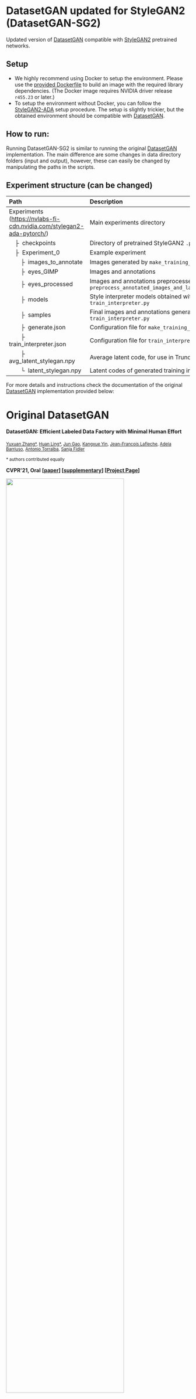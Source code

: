 
# DatasetGAN updated for StyleGAN2 (DatasetGAN-SG2)

Updated version of [DatasetGAN](https://github.com/nv-tlabs/datasetGAN_release) compatible with [StyleGAN2](https://github.com/NVlabs/stylegan2-ada-pytorch) pretrained networks. 

## Setup 
* We highly recommend using Docker to setup the environment. Please use the [provided Dockerfile](./Dockerfile) to build an image with the required library dependencies. (The Docker image requires NVIDIA driver release `r455.23` or later.) 
* To setup the environment without Docker, you can follow the [StyleGAN2-ADA](https://github.com/NVlabs/stylegan2-ada-pytorch) setup procedure. The setup is slightly trickier, but the obtained environment should be compatible with [DatasetGAN](https://github.com/nv-tlabs/datasetGAN_release).

## How to run: 
Running DatasetGAN-SG2 is similar to running the original [DatasetGAN](https://github.com/nv-tlabs/datasetGAN_release) implementation. The main difference are some changes in data directory folders (input and output), however, these can easily be changed by manipulating the paths in the scripts. 



## Experiment structure (can be changed)

| Path | Description
| :--- | :----------
| Experiments (https://nvlabs-fi-cdn.nvidia.com/stylegan2-ada-pytorch/) | Main experiments directory
| &ensp;&ensp;&boxvr;&nbsp; checkpoints | Directory of pretrained StyleGAN2 `.pkl` files 
| &ensp;&ensp;&boxvr;&nbsp; Experiment_0 | Example experiment
| &ensp;&ensp;&ensp;&ensp;&boxvr;&nbsp; images_to_annotate | Images generated by `make_training_data.py`
| &ensp;&ensp;&ensp;&ensp;&boxvr;&nbsp; eyes_GIMP | Images and annotations 
| &ensp;&ensp;&ensp;&ensp;&boxvr;&nbsp; eyes_processed | Images and annotations preprocessed by `preprocess_annotated_images_and_latents.ipynb`
| &ensp;&ensp;&ensp;&ensp;&boxvr;&nbsp; models | Style interpreter models obtained with `train_interpreter.py`
| &ensp;&ensp;&ensp;&ensp;&boxvr;&nbsp; samples | Final images and annotations generated by  `train_interpreter.py`
| &ensp;&ensp;&ensp;&ensp;&boxvr;&nbsp; generate.json | Configuration file for `make_training_data.py`
| &ensp;&ensp;&ensp;&ensp;&boxvr;&nbsp; train_interpreter.json | Configuration file for `train_interpreter.py`
| &ensp;&ensp;&ensp;&ensp;&boxvr;&nbsp; avg_latent_stylegan.npy | Average latent code, for use in Truncation
| &ensp;&ensp;&ensp;&ensp;&boxur;&nbsp; latent_stylegan.npy | Latent codes of generated training images 


For more details and instructions check the documentation of the original [DatasetGAN](https://github.com/nv-tlabs/datasetGAN_release) implementation provided below: 
## 

# Original DatasetGAN
#### DatasetGAN: Efficient Labeled Data Factory with Minimal Human Effort

<sup>[Yuxuan Zhang*](https://www.alexyuxuanzhang.com/), [Huan Ling*](http://www.cs.toronto.edu/~linghuan/), [Jun Gao](http://www.cs.toronto.edu/~jungao/), [Kangxue Yin](https://kangxue.org/), [Jean-Francois Lafleche](), [Adela Barriuso](), [Antonio Torralba](https://groups.csail.mit.edu/vision/torralbalab/), [Sanja Fidler](http://www.cs.toronto.edu/~fidler/)<sup>

<sup>\* authors contributed equally <sup>

**CVPR'21, Oral** **[[paper](https://arxiv.org/abs/2104.06490)] [[supplementary](https://drive.google.com/file/d/1td1nP8FP0axHXFxl9_EXCtHQHhnaUQl8/view?usp=sharing)] [[Project Page](https://nv-tlabs.github.io/datasetGAN/)]**

<img src = "./figs/teaser3.png" width="80%"/>

## News

- Benchmark Challenge - A benchmark with diversed testing images is coming soon -- stay tuned!

- Generated dataset for downstream tasks is coming soon -- stay tuned!

## License

For any code dependency related to Stylegan, the license is under the [Creative Commons BY-NC 4.0](https://creativecommons.org/licenses/by-nc/4.0/) license by NVIDIA Corporation.  To view a copy of this license, visit [LICENSE](https://github.com/NVlabs/stylegan/blob/master/LICENSE.txt ).

The code of DatasetGAN is released under the MIT license. See [LICENSE](https://github.com/nv-tlabs/datasetGAN_release/blob/release_finallll/LICENSE.txt) for additional details.

The dataset of DatasetGAN is released under the [Creative Commons BY-NC 4.0](https://creativecommons.org/licenses/by-nc/4.0/) license by NVIDIA Corporation. You can **use, redistribute, and adapt** the material for **non-commercial purposes**, as long as you give appropriate credit by **citing our paper** and **indicating any changes** that you've made.

## Requirements

- Python 3.6  is supported.
- Pytorch 1.4.0.
- This code is tested with CUDA 10.1 toolkit and CuDNN 7.5.
- All results in our paper are based on Nvidia Tesla V100 GPUs with 32GB memory. 
- Please check the python package requirement from [`requirements.txt`](requirements.txt), and install using
```
pip install -r requirements.txt
```

- *Download Dataset from [google drive](https://drive.google.com/drive/folders/1Oa9XpyKnRSN5s9-ab2-5j3wvH374JOu8?usp=sharing)* and put it in the folder of ***./datasetGAN/dataset_release***. The cache npy files are explained in Section **Create your own model**.  Please be aware that the dataset of DatasetGAN is released under the [Creative Commons BY-NC 4.0](https://creativecommons.org/licenses/by-nc/4.0/) license by NVIDIA Corporation.

- *Download pretrained checkpoint from [Stylegan](https://github.com/NVlabs/stylegan) and convert the tensorflow checkpoint to pytorch. We also release the [pytorch checkpoint](https://drive.google.com/drive/folders/1Hhu8aGxbnUtK-yHRD9BXZ3gn3bNNmsGi?usp=sharing)  for your convenience. Put checkpoints in the folder of **./checkpoint/stylegan_pretrain***. Please be aware that the any code dependency and checkpoint related to Stylegan, the license is under the [Creative Commons BY-NC 4.0](https://creativecommons.org/licenses/by-nc/4.0/) license by NVIDIA Corporation.  

## Training 

To reproduce paper **DatasetGAN: Efficient Labeled Data Factory with Minimal Human Effort**: 

```
cd datasetGAN
```

1. Run **Step1: Interpreter training**.  
3. Run **Step2: Sampling** to generate massive annotation-image dataset.
4. Run **Step3: Train Downstream Task**.



#### 1. Interpreter Training 

```
python train_interpreter.py --exp experiments/<exp_name>.json 
```

Note: Training time for 16 images is around one hour. 160G RAM is required to run 16 images training. One can cache the data returned from **prepare_data** function to disk but it will increase trianing time due to I/O burden. 

*Example of annotation schema for Face class. Please refer to paper for other classes.*

![img](./figs/dataset.png)

Download [Checkpoints](https://drive.google.com/drive/folders/1Hhu8aGxbnUtK-yHRD9BXZ3gn3bNNmsGi?usp=sharing)

#### 2. Run GAN Sampling  

```
python train_interpreter.py \
--generate_data True --exp experiments/<exp_name>.json  \
--resume [path-to-trained-interpreter in step3] \
--num_sample [num-samples]
```
To run sampling processes in parallel
```
sh datasetGAN/script/generate_face_dataset.sh
```

*Example of sampling images and annotation:*

![img](./figs/samplings.png)



#### 3. Train Downstream Task  

```
python train_deeplab.py \
--data_path [path-to-generated-dataset in step4] \
--exp experiments/<exp_name>.json
```

## Inference

![img](./figs/datasetgan_demo.png)



```
python test_deeplab_cross_validation.py --exp experiments/face_34.json\
--resume [path-to-downstream task checkpoint] --cross_validate True
```

**June 21 Update:**

For training interpreter, we change the upsampling method from nearnest upsampling to bilinar upsampling in [line](https://github.com/nv-tlabs/datasetGAN_release/blob/release_finallll/datasetGAN/train_interpreter.py#L163) and update results in Table 1.  The table reports mIOU.

**Sep 12 Update:**

Thanks for [@greatwallet.](https://github.com/greatwallet) According to [issue](https://github.com/nv-tlabs/datasetGAN_release/issues/27), we fixed a uncertainty score calculation bug. The Ours-Fix row shows the results.

<img src = "./figs/new_table2.png" width="80%"/>



## Create your own model

To create your own model, please follow the following steps:

1. Train your own stylegan model using official [Stylegan](https://github.com/NVlabs/stylegan) code and convert the tensorflow checkpoint to pytorch. Specific stylegan path in 

   ```datasetGAN/experiments/customized.json```

2. Run ```python datasetGAN/make_training_data.py --exp datasetGAN/experiments/customized.json --sv_path ./new_data ```. 

   This function will generate sample images and dump two numpy files in sv_path.

   a. ```avg_latent_stylegan1.npy``` (Dim: 18 *512) is used for truncation. It's average of w latent space. We sample 8000 from z space and calculate average of w.

   b. ```latent_stylegan1.npy```  (Dim: number_data *512)  is cache z latent codes to retrive corresponding training images. 

3. Annotate image as you like, follow the file format in  [google drive](https://drive.google.com/drive/folders/1Oa9XpyKnRSN5s9-ab2-5j3wvH374JOu8?usp=sharing) and put annotation in the folder of ***./datasetGAN/dataset_release***. 

## Citations

Please ue the following citation if you use our data or code: 

```
@inproceedings{zhang2021datasetgan,
  title={Datasetgan: Efficient labeled data factory with minimal human effort},
  author={Zhang, Yuxuan and Ling, Huan and Gao, Jun and Yin, Kangxue and Lafleche, Jean-Francois and Barriuso, Adela and Torralba, Antonio and Fidler, Sanja},
  booktitle={Proceedings of the IEEE/CVF Conference on Computer Vision and Pattern Recognition},
  pages={10145--10155},
  year={2021}
}
```

